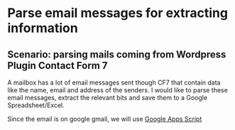 # Parse email messages for extracting information

## Scenario: parsing mails coming from Wordpress Plugin Contact Form 7

A mailbox has a lot of email messages sent though CF7 that contain data like the name, email and address of the senders. I would like to parse these email messages, extract the relevant bits and save them to a Google Spreadsheet/Excel.

Since the email is on google gmail, we will use [Google Apps Script](https://developers.google.com/gmail/api/quickstart/apps-script)
